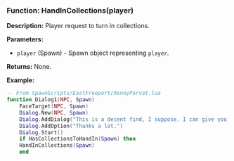 ### Function: HandInCollections(player)

**Description:**
Player request to turn in collections.

**Parameters:**
- `player` (Spawn) - Spawn object representing `player`.

**Returns:** None.

**Example:**

```lua
-- From SpawnScripts/EastFreeport/RennyParvat.lua
function Dialog1(NPC, Spawn)
	FaceTarget(NPC, Spawn)
	Dialog.New(NPC, Spawn)
	Dialog.AddDialog("This is a decent find, I suppose. I can give you a small reward for it.")
	Dialog.AddOption("Thanks a lot.")
	Dialog.Start()
    if HasCollectionsToHandIn(Spawn) then
    HandInCollections(Spawn) 
    end
```
